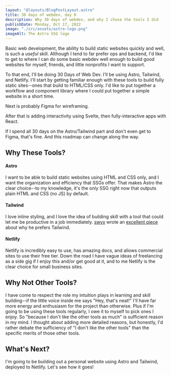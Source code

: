 ```yaml
---
layout: "@layouts/BlogPostLayout.astro"
title: 30 days of webdev, day 0 
description: Why 30 days of webdev, and why I chose the tools I did
publishDate: Monday, Oct 17, 2022
image: "./src/assets/astro-logo.png"
imageAlt: The Astro SSG logo
---
```


Basic web development, the ability to build static websites quickly and well, is such a *useful* skill. Although I tend to far prefer ops and backend, I'd like to get to where I can do some basic webdev well enough to build good websites for myself, friends, and little nonprofits I want to support.

To that end, I'll be doing 30 Days of Web Dev. I'll be using Astro, Tailwind, and Netlify. I'll start by getting familiar enough with these tools to build fully static sites--ones that build to HTML/CSS only. I'd like to put together a workflow and component library where I could put together a simple website in a short time.

Next is probably Figma for wireframing.

After that is adding interactivity using Svelte, then fully-interactive apps with React.

If I spend all 30 days on the Astro/Tailwind part and don't even get to Figma, that's fine. And this roadmap can change along the way.

## Why These Tools?

#### Astro

I want to be able to build static websites using HTML and CSS only, and I want the organization and efficiency that SSGs offer. That makes Astro the clear choice--to my knowledge, it's the only SSG right now that outputs plain HTML and CSS (no JS) by default.

#### Tailwind

I love inline styling, and I love the idea of building skill with a tool that could let me be productive in a job immediately. [swyx](https://twitter.com/swyx) wrote an [excellent piece](https://www.swyx.io/why-tailwind) about why he prefers Tailwind.

#### Netlify

Netlify is incredibly easy to use, has amazing docs, and allows commercial sites to use their free tier. Down the road I have vague ideas of freelancing as a side gig if I enjoy this and/or get good at it, and to me Netlify is the clear choice for small business sites.

## Why Not Other Tools?

I have come to respect the role my intuition plays in learning and skill building--if the little voice inside me says "Hey, that's neat!" I'll have far more energy and enthusiasm for the project than otherwise. Plus if I'm going to be using these tools regularly, I owe it to myself to pick ones I enjoy. So "because I don't like the other tools as much" is sufficient reason in my mind. I thought about adding more detailed reasons, but honestly, I'd rather debate the sufficiency of "I don't like the other tools" than the specific merits of those other tools.

## What's Next?

I'm going to be building out a personal website using Astro and Tailwind, deployed to Netlify. Let's see how it goes!

